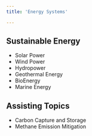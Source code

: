 ```yaml
---
title: 'Energy Systems'

---
```


## Sustainable Energy

- Solar Power
- Wind Power
- Hydropower
- Geothermal Energy
- BioEnergy
- Marine Energy

## Assisting Topics

- Carbon Capture and Storage
- Methane Emission Mitigation
